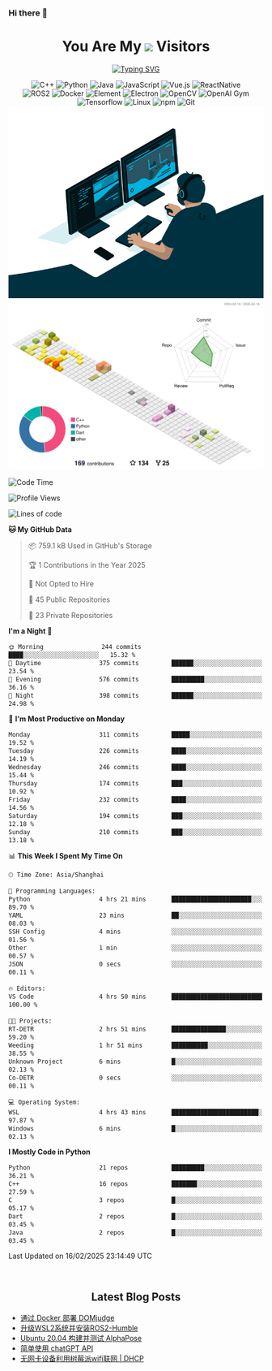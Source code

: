 ### Hi there 👋

<div align="center">
  <h1>
    You Are My <img src="https://profile-counter.glitch.me/fateryu/count.svg"> Visitors
  </h1>
  <!--<img align="center" src="https://github-readme-stats-git-masterrstaa-rickstaa.vercel.app/api?username=FaterYU&show_icons=true&count_private=true"/>-->

  <a href="https://git.io/typing-svg"><img src="https://readme-typing-svg.demolab.com?font=Fira+Code&pause=500&center=true&vCenter=true&random=false&width=435&lines=Talk+is+cheap.+Show+me+the+code." alt="Typing SVG" /></a>

  <img src="https://img.shields.io/badge/C++-512BD4?style=flat-square&logo=cplusplus&logoColor=ffffff" alt="C++">
  <img src="https://img.shields.io/badge/-Python-37A6AB?style=flat-square&logo=python&logoColor=ffffff" alt="Python">
  <img src="https://img.shields.io/badge/-Java-007396?style=flat-square&logo=java&logoColor=ffffff" alt="Java">
  <img src="https://img.shields.io/badge/JavaScript-F7DF1E?style=flat-square&logo=JavaScript&logoColor=ffffff" alt="JavaScript">
  <img src="https://img.shields.io/badge/-Vue.js-4FC08D?style=flat-square&logo=Vue.js&logoColor=ffffff" alt="Vue.js">
  <img src="https://img.shields.io/badge/ReactNative-813144?style=flat-square&logo=react&logoColor=ffffff" alt="ReactNative">
  </br>
  <img src="https://img.shields.io/badge/-ROS2-8DD6F9?style=flat-square&logo=ros&logoColor=ffffff" alt="ROS2">
  <img src="https://img.shields.io/badge/Docker-2496ED?style=flat-square&logo=docker&logoColor=ffffff" alt="Docker">
  <img src="https://img.shields.io/badge/-Element-02845A?style=flat-square&logo=electron&logoColor=ffffff" alt="Element">
  <img src="https://img.shields.io/badge/-Electron-002D71?style=flat-square&logo=element&logoColor=ffffff" alt="Electron">
  <img src="https://img.shields.io/badge/-OpenCV-361522?style=flat-square&logo=opencv&logoColor=ffffff" alt="OpenCV">
  <img src="https://img.shields.io/badge/-OpenAIGym-91302E?style=flat-square&logo=openaigym&logoColor=ffffff" alt="OpenAI Gym">
  </br>
  <img src="https://img.shields.io/badge/-Tensorflow-204366?style=flat-square&logo=tensorflow&logoColor=ffffff" alt="Tensorflow">
  <img src="https://img.shields.io/badge/-Linux-333333?style=flat-square&logo=linux&logoColor=white" alt="Linux">
  <img src="https://img.shields.io/badge/-NPM-CB3837?style=flat-square&logo=npm&logoColor=white" alt="npm">
  <img src="https://img.shields.io/badge/-Git-f05032?style=flat-square&logo=git&logoColor=white" alt="Git">
  </br>
  <img alt="GIF" src="./code.gif?raw=true" />
  </br>
  <!--<img src="https://github-readme-stats.vercel.app/api/top-langs/?username=fateryu&hide=HTML&langs_count=5">-->
  <img src="./profile-3d-contrib/profile-south-season-animate.svg">
  </br>
</div>

<!--START_SECTION:waka-->
![Code Time](http://img.shields.io/badge/Code%20Time-415%20hrs%2031%20mins-blue)

![Profile Views](http://img.shields.io/badge/Profile%20Views-5-blue)

![Lines of code](https://img.shields.io/badge/From%20Hello%20World%20I%27ve%20Written-12.4%20million%20lines%20of%20code-blue)

**🐱 My GitHub Data** 

> 📦 759.1 kB Used in GitHub's Storage 
 > 
> 🏆 1 Contributions in the Year 2025
 > 
> 🚫 Not Opted to Hire
 > 
> 📜 45 Public Repositories 
 > 
> 🔑 23 Private Repositories 
 > 
**I'm a Night 🦉** 

```text
🌞 Morning                244 commits         ████░░░░░░░░░░░░░░░░░░░░░   15.32 % 
🌆 Daytime                375 commits         ██████░░░░░░░░░░░░░░░░░░░   23.54 % 
🌃 Evening                576 commits         █████████░░░░░░░░░░░░░░░░   36.16 % 
🌙 Night                  398 commits         ██████░░░░░░░░░░░░░░░░░░░   24.98 % 
```
📅 **I'm Most Productive on Monday** 

```text
Monday                   311 commits         █████░░░░░░░░░░░░░░░░░░░░   19.52 % 
Tuesday                  226 commits         ████░░░░░░░░░░░░░░░░░░░░░   14.19 % 
Wednesday                246 commits         ████░░░░░░░░░░░░░░░░░░░░░   15.44 % 
Thursday                 174 commits         ███░░░░░░░░░░░░░░░░░░░░░░   10.92 % 
Friday                   232 commits         ████░░░░░░░░░░░░░░░░░░░░░   14.56 % 
Saturday                 194 commits         ███░░░░░░░░░░░░░░░░░░░░░░   12.18 % 
Sunday                   210 commits         ███░░░░░░░░░░░░░░░░░░░░░░   13.18 % 
```


📊 **This Week I Spent My Time On** 

```text
🕑︎ Time Zone: Asia/Shanghai

💬 Programming Languages: 
Python                   4 hrs 21 mins       ██████████████████████░░░   89.70 % 
YAML                     23 mins             ██░░░░░░░░░░░░░░░░░░░░░░░   08.03 % 
SSH Config               4 mins              ░░░░░░░░░░░░░░░░░░░░░░░░░   01.56 % 
Other                    1 min               ░░░░░░░░░░░░░░░░░░░░░░░░░   00.57 % 
JSON                     0 secs              ░░░░░░░░░░░░░░░░░░░░░░░░░   00.11 % 

🔥 Editors: 
VS Code                  4 hrs 50 mins       █████████████████████████   100.00 % 

🐱‍💻 Projects: 
RT-DETR                  2 hrs 51 mins       ███████████████░░░░░░░░░░   59.20 % 
Weeding                  1 hr 51 mins        ██████████░░░░░░░░░░░░░░░   38.55 % 
Unknown Project          6 mins              █░░░░░░░░░░░░░░░░░░░░░░░░   02.13 % 
Co-DETR                  0 secs              ░░░░░░░░░░░░░░░░░░░░░░░░░   00.11 % 

💻 Operating System: 
WSL                      4 hrs 43 mins       ████████████████████████░   97.87 % 
Windows                  6 mins              █░░░░░░░░░░░░░░░░░░░░░░░░   02.13 % 
```

**I Mostly Code in Python** 

```text
Python                   21 repos            █████████░░░░░░░░░░░░░░░░   36.21 % 
C++                      16 repos            ███████░░░░░░░░░░░░░░░░░░   27.59 % 
C                        3 repos             █░░░░░░░░░░░░░░░░░░░░░░░░   05.17 % 
Dart                     2 repos             █░░░░░░░░░░░░░░░░░░░░░░░░   03.45 % 
Java                     2 repos             █░░░░░░░░░░░░░░░░░░░░░░░░   03.45 % 
```




 Last Updated on 16/02/2025 23:14:49 UTC
<!--END_SECTION:waka-->

<div align="center">
  </br>
  <h2>
    Latest Blog Posts
  </h2>
</div>

<!-- BLOGPOSTS:START -->
- [通过 Docker 部署 DOMjudge](https://fater.top/record/domjudge-docker-config/)
- [升级WSL2系统并安装ROS2-Humble](https://fater.top/record/upgrade-wsl-system-install-ros2-humble/)
- [Ubuntu 20.04 构建并测试 AlphaPose](https://fater.top/usage/build-test-alphapose/)
- [简单使用 chatGPT API](https://fater.top/usage/use-chatgpt-api/)
- [无网卡设备利用树莓派wifi联网 | DHCP](https://fater.top/record/raspi-relay-wifi/)
<!-- BLOGPOSTS:END -->
